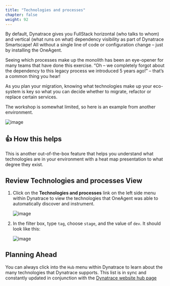 ```yaml
---
title: "Technologies and processes"
chapter: false
weight: 92
---
```


By default, Dynatrace gives you FullStack horizontal (who talks to whom) and vertical (what runs on what) dependency visibility as part of Dynatrace Smartscape! All without a single line of code or configuration change – just by installing the OneAgent.

Seeing which processes make up the monolith has been an eye-opener for many teams that have done this exercise. “Oh – we completely forgot about the dependency to this legacy process we introduced 5 years ago!” – that’s a common thing you hear!

As you plan your migration, knowing what technologies make up your eco-system is key so what you can decide whether to migrate, refactor or replace certain services.

The workshop is somewhat limited, so here is an example from another environment.

![image](/images/lab1-technology-demo.png)

## 👍 How this helps

This is another out-of-the-box feature that helps you understand what technologies are in your environment with a heat map presentation to what degree they exist.

## Review Technologies and processes View

1. Click on the **Technologies and processes** link on the left side menu within Dynatrace to view the technologies that OneAgent was able to automatically discover and instrument.

    ![image](/images/lab1-technology.png)

1. In the filter box, type `tag`, choose `stage`, and the value of `dev`. It should look like this:

    ![image](/images/lab1-technology-filter.png)

## Planning Ahead

You can always click into the `Hub` menu within Dynatrace to learn about the many technologies that Dynatrace supports.  This list is in sync and constantly updated in conjunction with the <a href="https://www.dynatrace.com/hub" target="_blank">Dynatrace website hub page</a>
